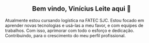 <span align="center"> 

##  Bem vindo, Vinícius Leite aqui 👋 
</span>
Atualmente estou cursando logística na FATEC SJC.
Estou focado em aprender novas tecnologias e usá-las a meu favor, e com equipes de trabalhos. Com isso, aprimorar com todo o esforço e dedicação. Contribuindo, para o crescimento do meu perfil profissional.

<img src="">
<!--
**vinileitelog/vinileitelog** is a ✨ _special_ ✨ repository because its `README.md` (this file) appears on your GitHub profile.

